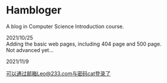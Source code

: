# Hambloger
 A blog in Computer Science Introduction course.

2021/10/25<br>
Adding the basic web pages, including 404 page and 500 page.<br>
Not advanced yet...

2021/11/9

可以通过邮箱Leo@233.com与密码cat登录了
